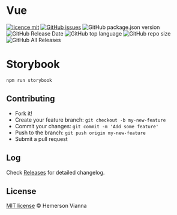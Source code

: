 # Vue

[![licence mit](https://img.shields.io/badge/license-MIT-blue.svg?style=flat-square)](http://hemersonvianna.mit-license.org/)
[![GitHub issues](https://img.shields.io/github/issues/hesiod3c/vue.svg)](https://github.com/hesiod3c/vue/issues)
![GitHub package.json version](https://img.shields.io/github/package-json/v/hesiod3c/vue.svg)
![GitHub Release Date](https://img.shields.io/github/release-date/hesiod3c/vue.svg)
![GitHub top language](https://img.shields.io/github/languages/top/hesiod3c/vue.svg)
![GitHub repo size](https://img.shields.io/github/repo-size/hesiod3c/vue.svg)
![GitHub All Releases](https://img.shields.io/github/downloads/hesiod3c/vue/total.svg)

# Storybook 

```
npm run storybook
```

## Contributing

- Fork it!
- Create your feature branch: `git checkout -b my-new-feature`
- Commit your changes: `git commit -m 'Add some feature'`
- Push to the branch: `git push origin my-new-feature`
- Submit a pull request

## Log

Check [Releases](https://github.com/hesiod3c/vue/releases) for detailed changelog.

## License

[MIT license](http://hemersonvianna.mit-license.org/) © Hemerson Vianna

